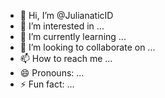 - 👋 Hi, I’m @JulianaticID
- 👀 I’m interested in ...
- 🌱 I’m currently learning ...
- 💞️ I’m looking to collaborate on ...
- 📫 How to reach me ...
- 😄 Pronouns: ...
- ⚡ Fun fact: ...

<!---
JulianaticID/JulianaticID is a ✨ special ✨ repository because its `README.md` (this file) appears on your GitHub profile.
You can click the Preview link to take a look at your changes.
--->
